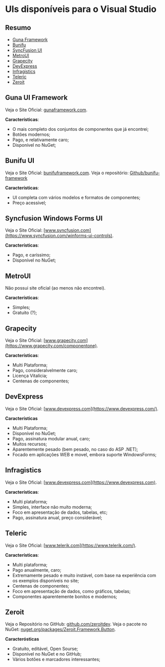 # UIs disponíveis para o Visual Studio

## Resumo

- [Guna Framework](#guna)
- [Bunifu](#bunifu)
- [SyncFusion UI](#syncfusion)
- [MetroUI](#metroui)
- [Grapecity](#grapecity)
- [DevExpress](#devexpress)
- [Infragistics](#infragistics)
- [Teleric](#teleric)
- [Zeroit](#zeroit)

<div id='guna'/>

## Guna UI Framework

Veja o Site Oficial: [gunaframework.com](https://gunaframework.com/).

**Características**:

- O mais completo dos conjuntos de componentes que já encontrei;
- Botões modernos;
- Pago, e relativamente caro;
- Disponível no NuGet;


<div id='bunifu'/>

## Bunifu UI

Veja o Site Oficial: [bunifuframework.com](https://bunifuframework.com/).
Veja o repositório: [Github/bunifu-framework](https://github.com/bunifu-framework/)

**Características**:

- UI completa com vários modelos e formatos de componentes;
- Preço acessível;

<div id='syncfusion'/>

## Syncfusion Windows Forms UI

Veja o Site Oficial: [www.syncfusion.com](https://www.syncfusion.com/winforms-ui-controls).

**Características**:

- Pago, e caríssimo;
- Disponível no NuGet;


<div id='metroui'/>

## MetroUI

Não possui site oficial (ao menos não encontrei).

**Características**:

- Simples;
- Gratuito (?);


<div id='grapecity'/>

## Grapecity

Veja o Site Oficial: [www.grapecity.com](https://www.grapecity.com/componentone).

**Características**:

- Multi Plataforma;
- Pago, consideralvelmente caro;
- Licença Vitalícia;
- Centenas de componentes;


<div id='devexpress'/>

## DevExpress

Veja o Site Oficial: [www.devexpress.com](https://www.devexpress.com/).

**Características**

- Multi Plataforma;
- Disponível no NuGet;
- Pago, assinatura modular anual, caro;
- Muitos recursos;
- Aparentemente pesado (bem pesado, no caso do ASP .NET);
- Focado em aplicações WEB e movel, embora suporte WindowsForms;


<div id='infragistics'/>

## Infragistics

Veja o Site Oficial: [www.devexpress.com](https://www.devexpress.com).

**Características**:

- Multi plataforma;
- Simples, interface não muito moderna;
- Foco em apresentação de dados, tabelas, etc;
- Pago, assinatura anual, preço considerável;


<div id='teleric'/>

## Teleric

Veja o Site Oficial: [www.telerik.com](https://www.telerik.com/).

**Características**:

- Multi plataforma;
- Pago anualmente, caro;
- Extremamente pesado e muito instável, com base na experiência com os exemplos disponíveis no site;
- Centenas de componentes;
- Foco em apresentação de dados, como gráficos, tabelas;
- Componentes aparentemente bonitos e modernos;


<div id='zeroit'/>

## Zeroit

Veja o Repositório no GitHub: [github.com/zeroitdev](https://github.com/zeroitdev/Zeroit.Framework.Button).
Veja o pacote no NuGet: [nuget.org/packages/Zeroit.Framework.Button](https://www.nuget.org/packages/Zeroit.Framework.Button/).

**Caracterósticas**

- Gratuito, editável, Open Sourse;
- Disponível no NuGet e no GitHub;
- Vários botões e marcadores interessantes;
